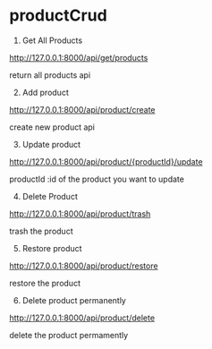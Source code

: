 # productCrud

1. Get All Products

http://127.0.0.1:8000/api/get/products

return all products api

2. Add product

http://127.0.0.1:8000/api/product/create

create new product api

3. Update product

http://127.0.0.1:8000/api/product/{productId}/update

productId :id of the product you want to update

4. Delete Product

http://127.0.0.1:8000/api/product/trash

trash the product

5. Restore product

http://127.0.0.1:8000/api/product/restore

restore the product

6. Delete product permanently

http://127.0.0.1:8000/api/product/delete

delete the product permamently

